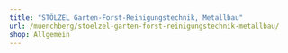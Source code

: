 ```yaml
---
title: "STÖLZEL Garten-Forst-Reinigungstechnik, Metallbau"
url: /muenchberg/stoelzel-garten-forst-reinigungstechnik-metallbau/
shop: Allgemein
---
```

